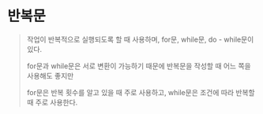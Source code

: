 # 반복문

>  작업이 반복적으로 실행되도록 할 때 사용하며, for문, while문, do - while문이 있다.
>
>  for문과 while문은 서로 변환이 가능하기 때문에 반복문을 작성할 때 어느 쪽을 사용해도 좋지만
>
>  for문은 반복 횟수를 알고 있을 때 주로 사용하고, while문은 조건에 따라 반복할 때 주로 사용한다.

